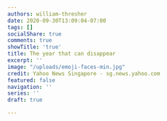 ```yaml
---
authors: william-thresher
date: 2020-09-30T13:09:04-07:00
tags: []
socialShare: true
comments: true
showTitle: 'true'
title: The year that can disappear
excerpt: ''
image: "/uploads/emoji-faces-min.jpg"
credit: Yahoo News Singapore - sg.news.yahoo.com
featured: false
navigation: ''
series: ''
draft: true

---
```

